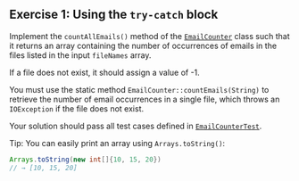 ## Exercise 1: Using the `try-catch` block

Implement the `countAllEmails()` method of the [`EmailCounter`](EmailCounter.java) class such that it returns an array containing the number of occurrences of emails in the files listed in the input `fileNames` array.

If a file does not exist, it should assign a value of -1.

You must use the static method `EmailCounter::countEmails(String)` to retrieve the number of email occurrences in a single file, which throws an `IOException` if the file does not exist.

Your solution should pass all test cases defined in [`EmailCounterTest`](../../../test/java/ex1/EmailCounterTest.java).

Tip: You can easily print an array using `Arrays.toString()`:

```java
Arrays.toString(new int[]{10, 15, 20})
// → [10, 15, 20]
``` 
